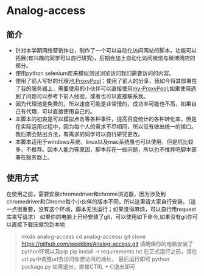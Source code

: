 # Analog-access

## 简介
* 针对本学期网络营销作业，制作了一个可以自动化访问网站的脚本，功能可以拓展(有兴趣的同学可以自行研究)，后期会加上自动化访问微信与微博网店的部分。
* 使用python selenium库来模拟测试浏览访问我们需要访问的内容。
* 使用了前人写好的代理池,[ProxyPool](https://github.com/Python3WebSpider/ProxyPool)；使用了前人的分享，我如今将其部署在了我的服务器上，需要使用的小伙伴可以直接使用[my-ProxyPool](http://www.weekbin.xyz:5555/random);如果使用遇到了问题可以参考下前人经验，或者也可以直接联系我。
* 因为代理池是免费的，所以速度可能是非常慢的，成功率可能也不高，如果自己有代理，可以直接使用自己的。
* 本脚本的初衷是可以模拟点击等各种事件，提高百度统计的各种转化率，但是在实际运用过程中，因为每个人的需求不尽相同，所以没有做出统一的接口。我后期会贴出方法，有需求的同学可以自行研究更改。
* 本脚本适用于windows系统，linux以及mac系统虽也可以使用，但是坑比较多，不推荐。因本人能力等原因，脚本存在一些问题，所以也不推荐吧脚本部署在服务器上。

## 使用方式
在使用之前，需要安装chromedriver和chrome浏览器，因为涉及到chromedriver和Chrome每个小伙伴的版本不同，所以这里请大家自行安装。（这一点很重要，没有这个环境，脚本无法运行；如果觉得麻烦，可以自行用request库来写请求）
如果你的电脑上已经安装了git，可以使用如下命令,如果没有git你可以直接下载压缩包到本地
> mkdir analog-access
> cd analog-access/
> git clone https://github.com/weekbin/Analog-access.git
请确保你的电脑安装了python环境以及pip
> pip install -r requirements.txt
在正式运行之前，请在url.py中调整url去访问你想访问的地址。
最后运行即可
> python package.py
如需退出，直接CTRL + C退出即可
